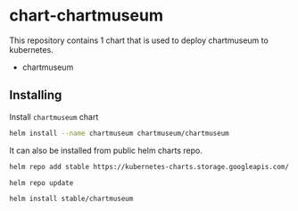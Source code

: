 # chart-chartmuseum

This repository contains 1 chart that is used to deploy chartmuseum to kubernetes.


- chartmuseum

## Installing

Install `chartmuseum` chart

```bash
helm install --name chartmuseum chartmuseum/chartmuseum
```

It can also be installed from public helm charts repo.

```bash
helm repo add stable https://kubernetes-charts.storage.googleapis.com/

helm repo update

helm install stable/chartmuseum
```
